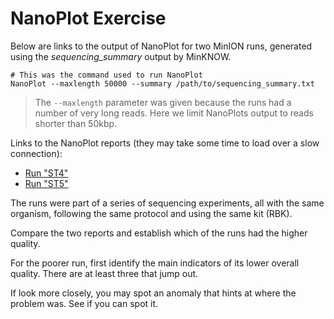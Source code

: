 # NanoPlot Exercise

Below are links to the output of NanoPlot for two MinION runs,
generated using the _sequencing_summary_ output by MinKNOW.

    # This was the command used to run NanoPlot
    NanoPlot --maxlength 50000 --summary /path/to/sequencing_summary.txt

> The `--maxlength` parameter was given because the runs had a number
> of very long reads.  Here we limit NanoPlots output to reads shorter
> than 50kbp.

Links to the NanoPlot reports (they may take some time to load over a
slow connection):

 * [Run "ST4"](https://zwets.it/course/ont-qc/st4/NanoPlot-report.html)
 * [Run "ST5"](https://zwets.it/course/ont-qc/st5/NanoPlot-report.html)

The runs were part of a series of sequencing experiments, all with the
same organism, following the same protocol and using the same kit (RBK).

Compare the two reports and establish which of the runs had the higher
quality.

For the poorer run, first identify the main indicators of its lower
overall quality.  There are at least three that jump out.

If look more closely, you may spot an anomaly that hints at where the
problem was.  See if you can spot it.

